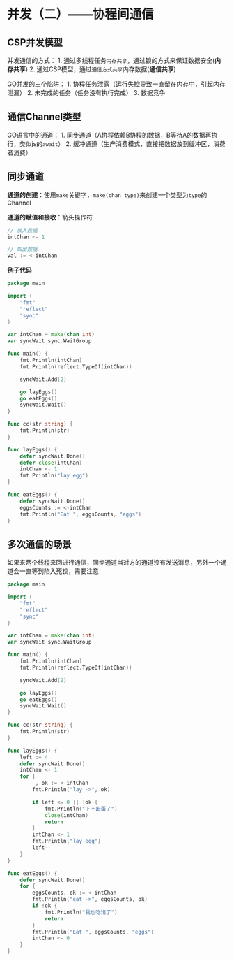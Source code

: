 # 并发（二）——协程间通信

## CSP并发模型

并发通信的方式：
    1. 通过多线程任务`内存共享`，通过锁的方式来保证数据安全(**内存共享**)
    2. 通过CSP模型，通过`通信方式共享`内存数据(**通信共享**)

GO并发的三个陷阱：
    1. 协程任务泄露（运行失控导致一直留在内存中，引起内存泄漏）
    2. 未完成的任务（任务没有执行完成）
    3. 数据竞争


## 通信Channel类型

GO语言中的通道：
    1. 同步通道（A协程依赖B协程的数据，B等待A的数据再执行，类似js的`await`）
    2. 缓冲通道（生产消费模式，直接把数据放到缓冲区，消费者消费）

## 同步通道

**通道的创建**：使用`make`关键字，`make(chan type)`来创建一个类型为`type`的Channel

**通道的赋值和接收**：箭头操作符

```go
// 放入数据
intChan <- 1

// 取出数据
val := <-intChan
```

**例子代码**

```go
package main

import (
	"fmt"
	"reflect"
	"sync"
)

var intChan = make(chan int)
var syncWait sync.WaitGroup

func main() {
	fmt.Println(intChan)
	fmt.Println(reflect.TypeOf(intChan))

	syncWait.Add(2)

	go layEggs()
	go eatEggs()
	syncWait.Wait()
}

func cc(str string) {
	fmt.Println(str)
}

func layEggs() {
	defer syncWait.Done()
	defer close(intChan)
	intChan <- 1
	fmt.Println("lay egg")
}

func eatEggs() {
	defer syncWait.Done()
	eggsCounts := <-intChan
	fmt.Println("Eat ", eggsCounts, "eggs")
}

```

## 多次通信的场景

如果来两个线程来回进行通信，同步通道当对方的通道没有发送消息，另外一个通道会一直等到陷入死锁，需要注意

```go
package main

import (
	"fmt"
	"reflect"
	"sync"
)

var intChan = make(chan int)
var syncWait sync.WaitGroup

func main() {
	fmt.Println(intChan)
	fmt.Println(reflect.TypeOf(intChan))

	syncWait.Add(2)

	go layEggs()
	go eatEggs()
	syncWait.Wait()
}

func cc(str string) {
	fmt.Println(str)
}

func layEggs() {
	left := 4
	defer syncWait.Done()
	intChan <- 1
	for {
		_, ok := <-intChan
		fmt.Println("lay ->", ok)

		if left <= 0 || !ok {
			fmt.Println("下不出蛋了")
			close(intChan)
			return
		}
		intChan <- 1
		fmt.Println("lay egg")
		left--
	}
}

func eatEggs() {
	defer syncWait.Done()
	for {
		eggsCounts, ok := <-intChan
		fmt.Println("eat ->", eggsCounts, ok)
		if !ok {
			fmt.Println("我也吃饱了")
			return
		}
		fmt.Println("Eat ", eggsCounts, "eggs")
		intChan <- 0
	}
}
```